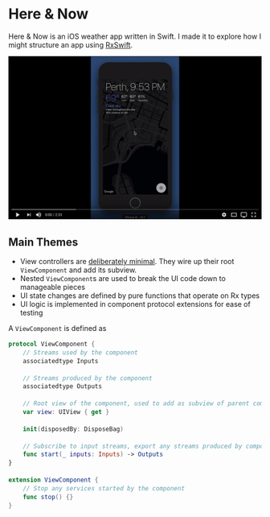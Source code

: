 # Here & Now

Here & Now is an iOS weather app written in Swift. I made it to explore how I might structure an app using [RxSwift](https://github.com/ReactiveX/RxSwift).

[![Here & Now Video](Doc/video-player.png)](https://youtu.be/Vy_SPEK0eJE)

## Main Themes

* View controllers are [deliberately minimal](https://github.com/vyshane/here-and-now/blob/master/Here%20and%20Now/Current%20Info/CurrentInfoViewController.swift). They wire up their root `ViewComponent` and add its subview.
* Nested `ViewComponent`s are used to break the UI code down to manageable pieces
* UI state changes are defined by pure functions that operate on Rx types
* UI logic is implemented in component protocol extensions for ease of testing

A `ViewComponent` is defined as

```swift
protocol ViewComponent {
    // Streams used by the component
    associatedtype Inputs
    
    // Streams produced by the component
    associatedtype Outputs
    
    // Root view of the component, used to add as subview of parent component
    var view: UIView { get }
    
    init(disposedBy: DisposeBag)
    
    // Subscribe to input streams, export any streams produced by component
    func start(_ inputs: Inputs) -> Outputs
}

extension ViewComponent {
    // Stop any services started by the component
    func stop() {}
}
```
